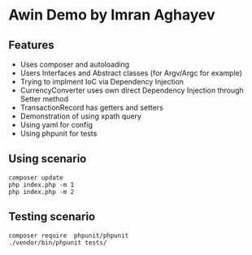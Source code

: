 
Awin Demo by Imran Aghayev
===========

Features
-------------
* Uses composer and autoloading
* Users Interfaces and Abstract classes (for Argv/Argc for example)
* Trying to implment IoC via Dependency Injection
* CurrencyConverter uses own direct Dependency Injection through Setter method
* TransactionRecord has getters and setters
* Demonstration of using xpath query
* Using yaml for config
* Using phpunit for tests

Using scenario
-------------
```
composer update
php index.php -m 1
php index.php -m 2
```

Testing scenario
-------------
```
composer require  phpunit/phpunit
./vendor/bin/phpunit tests/
```